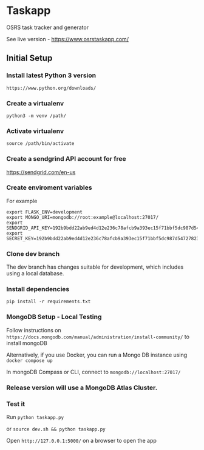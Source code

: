 # Taskapp #

OSRS task tracker and generator

See live version - https://www.osrstaskapp.com/

## Initial Setup ###

### Install latest Python 3 version ###
`https://www.python.org/downloads/`

### Create a virtualenv ###
`python3 -m venv /path/`

### Activate virtualenv ###
`source /path/bin/activate`

### Create a sendgrind API account for free ###
https://sendgrid.com/en-us

### Create enviroment variables ###
For example
```
export FLASK_ENV=development
export MONGO_URI=mongodb://root:example@localhost:27017/
export SENDGRID_API_KEY=192b9bdd22ab9ed4d12e236c78afcb9a393ec15f71bbf5dc987d54727823bcbf
export SECRET_KEY=192b9bdd22ab9ed4d12e236c78afcb9a393ec15f71bbf5dc987d54727823bcbf
```

### Clone dev branch ###
The dev branch has changes suitable for development, which includes using a local database. 

### Install dependencies ###
`pip install -r requirements.txt`

### MongoDB Setup - Local Testing ###
Follow instructions on `https://docs.mongodb.com/manual/administration/install-community/` to install mongoDB

Alternatively, if you use Docker, you can run a Mongo DB instance using `docker compose up`

In mongoDB Compass or CLI, connect to `mongodb://localhost:27017/`


### Release version will use a MongoDB Atlas Cluster. 


### Test it ###

Run `python taskapp.py`

or `source dev.sh && python taskapp.py`

Open `http://127.0.0.1:5000/` on a browser to open the app

